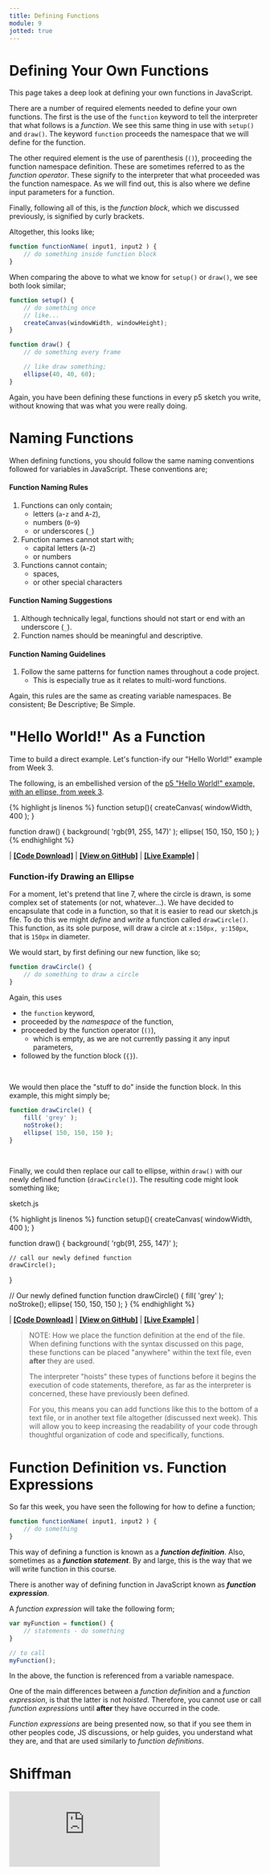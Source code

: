 ```yaml
---
title: Defining Functions
module: 9
jotted: true
---
```


# Defining Your Own Functions

This page takes a deep look at defining your own functions in JavaScript.

There are a number of required elements needed to define your own functions. The first is the use of the `function` keyword to tell the interpreter that what follows is a _function_. We see this same thing in use with `setup()` and `draw()`. The keyword `function` proceeds the namespace that we will define for the function.

The other required element is the use of parenthesis (`()`), proceeding the function namespace definition. These are sometimes referred to as the _function operator_. These signify to the interpreter that what proceeded was the function namespace. As we will find out, this is also where we define input parameters for a function.

Finally, following all of this, is the _function block_, which we discussed previously, is signified by curly brackets.

Altogether, this looks like;

```js
function functionName( input1, input2 ) {
    // do something inside function block
}
```

When comparing the above to what we know for `setup()` or `draw()`, we see both look similar;

```js
function setup() {
    // do something once
    // like...
    createCanvas(windowWidth, windowHeight);
}

function draw() {
    // do something every frame

    // like draw something;
    ellipse(40, 40, 60);
}
```

Again, you have been defining these functions in every p5 sketch you write, without knowing that was what you were really doing.


# Naming Functions

When defining functions, you should follow the same naming conventions followed for variables in JavaScript. These conventions are;

#### Function Naming Rules

1. Functions can only contain;
    - letters (`a`-`z` and `A`-`Z`),
    - numbers (`0`-`9`)
    - or underscores (`_`)
2. Function names cannot start with;
    - capital letters (`A`-`Z`)
    - or numbers
3. Functions cannot contain;
    - spaces,
    - or other special characters

#### Function Naming Suggestions

1. Although technically legal, functions should not start or end with an underscore (`_`).
2. Function names should be meaningful and descriptive.

#### Function Naming Guidelines

1. Follow the same patterns for function names throughout a code project.
    - This is especially true as it relates to multi-word functions.


Again, this rules are the same as creating variable namespaces. Be consistent; Be Descriptive; Be Simple.




# "Hello World!" As a Function

Time to build a direct example. Let's function-ify our "Hello World!" example from Week 3.

The following, is an embellished version of the [p5 "Hello World!" example, with an ellipse, from week 3]({{site.baseurl}}/modules/week-3/hello-world/).


{% highlight js linenos %}
function setup(){
    createCanvas( windowWidth, 400 );
}

function draw() {
    background( 'rgb(91, 255, 147)' );
    ellipse( 150, 150, 150 );
}
{% endhighlight %}

<div class="displayed_jotted_example">
    <div id="jotted-demo-1" class=""></div>
</div>
<script>
    new Jotted(document.querySelector("#jotted-demo-1"), {
    files: [
        {
            type: "js",
            url:"https://raw.githubusercontent.com/Montana-Media-Arts/120_CreativeCoding_Fall2017/master/lecture_code/10/01_hello_world_01/sketch.js"
        },
        {
            type: "html",
            url:"../../../p5_resources/index.html"
    }],
    // plugins: [ "codemirror", "console" ]
    plugins: [ "codemirror" ]
});
</script>

| [**[Code Download]**](https://github.com/Montana-Media-Arts/120_CreativeCoding_Fall2017/raw/master/lecture_code/10/01_hello_world_01/01_hello_world_01.zip) | [**[View on GitHub]**](https://github.com/Montana-Media-Arts/120_CreativeCoding_Fall2017/raw/master/lecture_code/10/01_hello_world_01/) | [**[Live Example]**](https://montana-media-arts.github.io/120_CreativeCoding_Fall2017/lecture_code/10/01_hello_world_01/) |

### Function-ify Drawing an Ellipse

For a moment, let's pretend that line 7, where the circle is drawn, is some complex set of statements (or not, whatever...). We have decided to encapsulate that code in a function, so that it is easier to read our sketch.js file. To do this we might _define_ and _write_ a function called `drawCircle()`. This function, as its sole purpose, will draw a circle at `x:150px, y:150px`, that is `150px` in diameter.

We would start, by first defining our new function, like so;

```js
function drawCircle() {
    // do something to draw a circle
}
```

Again, this uses

- the `function` keyword,
- proceeded by the _namespace_ of the function,
- proceeded by the function operator (`()`),
    - which is empty, as we are not currently passing it any input parameters,
- followed by the function block (`{}`).


<br />

We would then place the "stuff to do" inside the function block. In this example, this might simply be;

```js
function drawCircle() {
    fill( 'grey' );
    noStroke();
    ellipse( 150, 150, 150 );
}
```


<br />

Finally, we could then replace our call to ellipse, within `draw()` with our newly defined function (`drawCircle()`). The resulting code might look something like;


<div id="code-heading">sketch.js</div>


{% highlight js linenos %}
function setup(){
    createCanvas( windowWidth, 400 );
}

function draw() {
    background( 'rgb(91, 255, 147)' );

    // call our newly defined function
    drawCircle();
}

// Our newly defined function
function drawCircle() {
    fill( 'grey' );
    noStroke();
    ellipse( 150, 150, 150 );
}
{% endhighlight %}

<div class="displayed_jotted_example">
    <div id="jotted-demo-2" class=""></div>
</div>
<script>
    new Jotted(document.querySelector("#jotted-demo-2"), {
    files: [
        {
            type: "js",
            url:"https://raw.githubusercontent.com/Montana-Media-Arts/120_CreativeCoding_Fall2017/master/lecture_code/10/01_hello_world_02/sketch.js"
        },
        {
            type: "html",
            url:"../../../p5_resources/index.html"
    }],
    // plugins: [ "codemirror", "console" ]
    plugins: [ "codemirror" ]
});
</script>

| [**[Code Download]**](https://github.com/Montana-Media-Arts/120_CreativeCoding_Fall2017/raw/master/lecture_code/10/01_hello_world_02/01_hello_world_02.zip) | [**[View on GitHub]**](https://github.com/Montana-Media-Arts/120_CreativeCoding_Fall2017/raw/master/lecture_code/10/01_hello_world_02/) | [**[Live Example]**](https://montana-media-arts.github.io/120_CreativeCoding_Fall2017/lecture_code/10/01_hello_world_02/) |


> NOTE: How we place the function definition at the end of the file. When defining functions with the syntax discussed on this page, these functions can be placed "anywhere" within the text file, even **after** they are used.
>
> The interpreter "hoists" these types of functions before it begins the execution of code statements, therefore, as far as the interpreter is concerned, these have previously been defined.
>
> For you, this means you can add functions like this to the bottom of a text file, or in another text file altogether (discussed next week). This will allow you to keep increasing the readability of your code through thoughtful organization of code and specifically, functions.



# Function Definition vs. Function Expressions

So far this week, you have seen the following for how to define a function;

```js
function functionName( input1, input2 ) {
    // do something
}
```

This way of defining a function is known as a **_function definition_**. Also, sometimes as a **_function statement_**. By and large, this is the way that we will write function in this course.

There is another way of defining function in JavaScript known as **_function expression_**.

A _function expression_ will take the following form;

```js
var myFunction = function() {
    // statements - do something
}

// to call
myFunction();
```

In the above, the function is referenced from a variable namespace.

One of the main differences between a _function definition_ and a _function expression_, is that the latter is not _hoisted_. Therefore, you cannot use or call _function expressions_ until **after** they have occurred in the code.

_Function expressions_ are being presented now, so that if you see them in other peoples code, JS discussions, or help guides, you understand what they are, and that are used similarly to _function definitions_.


# Shiffman

<div class="embed-responsive embed-responsive-16by9"><iframe class="embed-responsive-item" src="https://www.youtube.com/embed/wRHAitGzBrg" frameborder="0" allowfullscreen></iframe></div>
